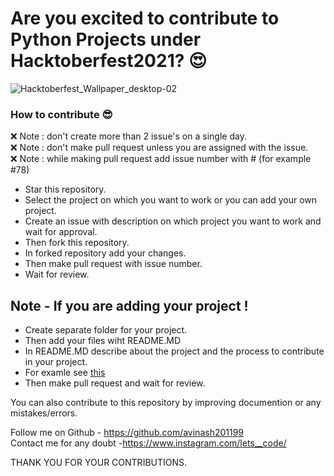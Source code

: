 # Are you excited to contribute to Python Projects under Hacktoberfest2021? 😍

![Hacktoberfest_Wallpaper_desktop-02](https://user-images.githubusercontent.com/59393136/135513229-89dbc17d-09fc-4dee-90a7-9ec26e4c9e3f.png)

### How to contribute 😎<br>

❌ Note : don't create more than 2 issue's on a single day. <br>
❌ Note : don't make pull request unless you are assigned with the issue.<br>
❌ Note : while making pull request add issue number with # (for example #78)

* Star this repository.
* Select the project on which you want to work or you can add your own project.
* Create an issue with description on which project you want to work and wait for approval.
* Then fork this repository.
* In forked repository add your changes.
* Then make pull request with issue number.
* Wait for review.

## Note - If you are adding your project !

* Create separate folder for your project.
* Then add your files wiht README.MD
* In README.MD describe about the project and the process to contribute in your project.
* For examle see [this](https://github.com/avinash201199/Python-projects-/tree/main/Among_Us)
* Then make pull request and wait for review.

You can also contribute to this repository by improving documention or any mistakes/errors. <br>

Follow me on Github - https://github.com/avinash201199 <br>
Contact me for any doubt -https://www.instagram.com/lets__code/ <br>

THANK YOU FOR YOUR CONTRIBUTIONS. 
